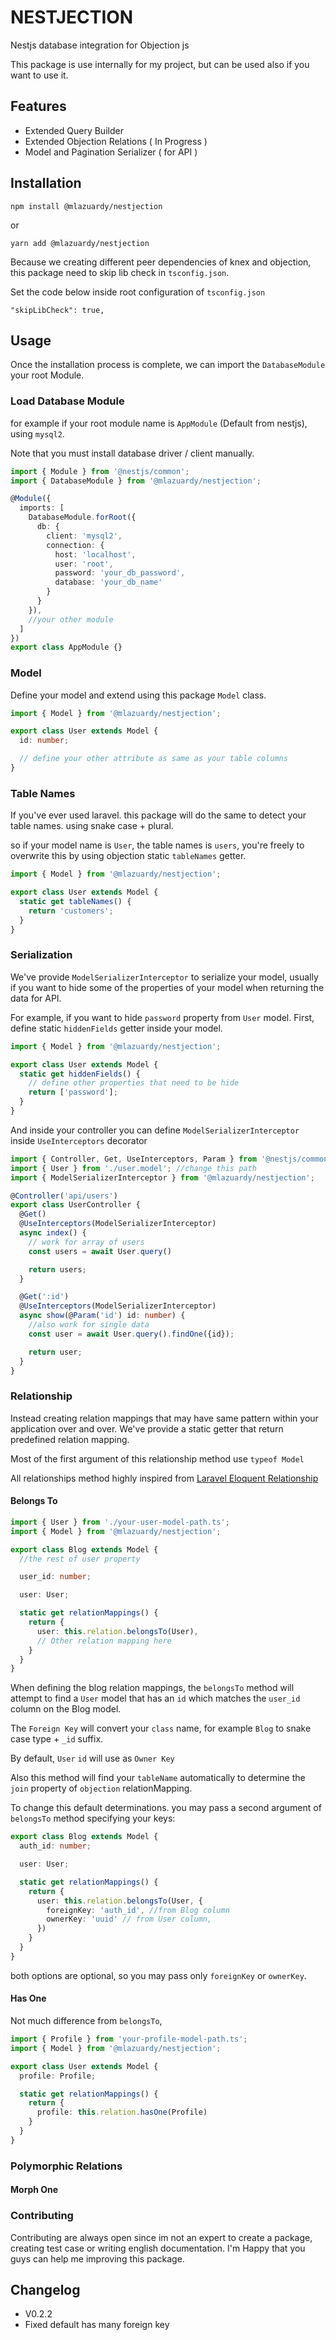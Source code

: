 # NESTJECTION

Nestjs database integration for Objection js

This package is use internally for my project, but can be used also if you want to use it.

## Features
- Extended Query Builder
- Extended Objection Relations ( In Progress )
- Model and Pagination Serializer ( for API )

## Installation
```
npm install @mlazuardy/nestjection
```
or
```
yarn add @mlazuardy/nestjection
```

Because we creating different peer dependencies of knex and objection, this package need to skip lib check in `tsconfig.json`.

Set the code below inside root configuration of `tsconfig.json`

```
"skipLibCheck": true,
```

## Usage
Once the installation process is complete, we can import the `DatabaseModule` your root Module.

### Load Database Module

for example if your root module name is `AppModule` (Default from nestjs), using `mysql2`.

Note that you must install database driver / client manually.

```typescript
import { Module } from '@nestjs/common';
import { DatabaseModule } from '@mlazuardy/nestjection';

@Module({
  imports: [
    DatabaseModule.forRoot({
      db: {
        client: 'mysql2',
        connection: {
          host: 'localhost',
          user: 'root',
          password: 'your_db_password',
          database: 'your_db_name'
        }
      }
    }),
    //your other module
  ]
})
export class AppModule {}
```

### Model
Define your model and extend using this package `Model` class.

```typescript
import { Model } from '@mlazuardy/nestjection';

export class User extends Model {
  id: number;

  // define your other attribute as same as your table columns
}
```

### Table Names

If you've ever used laravel. this package will do the same to detect your table names. using snake case + plural.

so if your model name is `User`, the table names is `users`, you're freely to overwrite this by using objection static `tableNames` getter.

```typescript
import { Model } from '@mlazuardy/nestjection';

export class User extends Model {
  static get tableNames() {
    return 'customers';
  }
}
```

### Serialization
We've provide `ModelSerializerInterceptor` to serialize your model, usually if you want to hide some of the properties of your model when returning the data for API.

For example, if you want to hide `password` property from `User` model. First, define static `hiddenFields` getter inside your model.

```typescript
import { Model } from '@mlazuardy/nestjection';

export class User extends Model {
  static get hiddenFields() {
    // define other properties that need to be hide
    return ['password'];
  }
}
```

And inside your controller you can define `ModelSerializerInterceptor` inside  `UseInterceptors` decorator

```typescript
import { Controller, Get, UseInterceptors, Param } from '@nestjs/common';
import { User } from './user.model'; //change this path
import { ModelSerializerInterceptor } from '@mlazuardy/nestjection';

@Controller('api/users')
export class UserController {
  @Get()
  @UseInterceptors(ModelSerializerInterceptor)
  async index() {
    // work for array of users
    const users = await User.query()

    return users;
  }

  @Get(':id')
  @UseInterceptors(ModelSerializerInterceptor)
  async show(@Param('id') id: number) {
    //also work for single data
    const user = await User.query().findOne({id});

    return user;
  }
}
```
### Relationship
Instead creating relation mappings that may have same pattern within your application over and over.
We've provide a static getter that return predefined relation mapping.

Most of the first argument of this relationship method use `typeof Model`

All relationships method highly inspired from [Laravel Eloquent Relationship](https://laravel.com/docs/8.x/eloquent-relationships)

#### Belongs To
```typescript
import { User } from './your-user-model-path.ts';
import { Model } from '@mlazuardy/nestjection';

export class Blog extends Model {
  //the rest of user property

  user_id: number;

  user: User;

  static get relationMappings() {
    return {
      user: this.relation.belongsTo(User),
      // Other relation mapping here
    }
  }
}
```

When defining the blog relation mappings, the `belongsTo` method will attempt to find a `User` model that has an `id` which matches the `user_id` column on the Blog model.

The `Foreign Key` will convert your `class` name, for example `Blog` to snake case type + `_id` suffix.

By default, `User` `id` will use as `Owner Key`

Also this method will find your `tableName` automatically to determine the `join` property of `objection` relationMapping.

To change this default determinations. you may pass a second argument of `belongsTo` method specifying your keys:

```typescript
export class Blog extends Model {
  auth_id: number;

  user: User;

  static get relationMappings() {
    return {
      user: this.relation.belongsTo(User, {
        foreignKey: 'auth_id', //from Blog column
        ownerKey: 'uuid' // from User column,
      })
    }
  }
}
```
both options are optional, so you may pass only `foreignKey` or `ownerKey`.

#### Has One
Not much difference from `belongsTo`,

```typescript
import { Profile } from 'your-profile-model-path.ts';
import { Model } from '@mlazuardy/nestjection';

export class User extends Model {
  profile: Profile;

  static get relationMappings() {
    return {
      profile: this.relation.hasOne(Profile)
    }
  }
}
```

### Polymorphic Relations

#### Morph One


### Contributing
Contributing are always open since im not an expert to create a package, creating test case or writing english documentation. I'm Happy that you guys can help me improving this package.

## Changelog
- V0.2.2
 - Fixed default has many foreign key